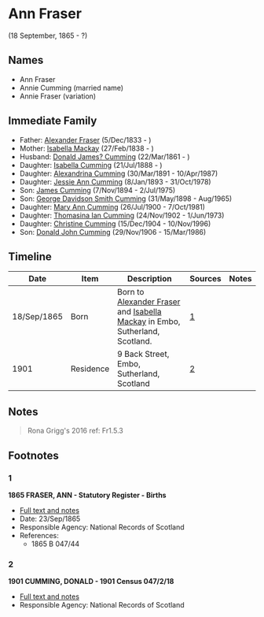 ﻿---
layout: person
subject_key: i70425788
permalink: /people/i70425788
---

# Ann Fraser
(18 September, 1865 - ?)

## Names

* Ann Fraser
* Annie Cumming (married name)
* Annie Fraser (variation)

## Immediate Family

* Father: [Alexander Fraser](./@97086424@-alexander-fraser-b1833-12-5-d.md) (5/Dec/1833 - )
* Mother: [Isabella Mackay](./@41556256@-isabella-mackay-b1838-2-27-d.md) (27/Feb/1838 - )
* Husband: [Donald James? Cumming](./@20465544@-donald-james-cumming-b1861-3-22-d.md) (22/Mar/1861 - )
* Daughter: [Isabella Cumming](./@84684994@-isabella-cumming-b1888-7-21-d.md) (21/Jul/1888 - )
* Daughter: [Alexandrina Cumming](./@57186713@-alexandrina-cumming-b1891-3-30-d1987-4-10.md) (30/Mar/1891 - 10/Apr/1987)
* Daughter: [Jessie Ann Cumming](./@66222886@-jessie-ann-cumming-b1893-1-8-d1978-10-31.md) (8/Jan/1893 - 31/Oct/1978)
* Son: [James Cumming](./@492889@-james-cumming-b1894-11-7-d1975-7-2.md) (7/Nov/1894 - 2/Jul/1975)
* Son: [George Davidson Smith Cumming](./@13773669@-george-davidson-smith-cumming-b1898-5-31-d1965-8.md) (31/May/1898 - Aug/1965)
* Daughter: [Mary Ann Cumming](./@48241984@-mary-ann-cumming-b1900-7-26-d1981-10-7.md) (26/Jul/1900 - 7/Oct/1981)
* Daughter: [Thomasina Ian Cumming](./@92241152@-thomasina-ian-cumming-b1902-11-24-d1973-6-1.md) (24/Nov/1902 - 1/Jun/1973)
* Daughter: [Christine Cumming](./@24328630@-christine-cumming-b1904-12-15-d1996-11-10.md) (15/Dec/1904 - 10/Nov/1996)
* Son: [Donald John Cumming](./@22331378@-donald-john-cumming-b1906-11-29-d1986-3-15.md) (29/Nov/1906 - 15/Mar/1986)

## Timeline

Date | Item | Description | Sources | Notes
---|---|---|---|---
18/Sep/1865 | Born | Born to [Alexander Fraser](./@97086424@-alexander-fraser-b1833-12-5-d.md) and [Isabella Mackay](./@41556256@-isabella-mackay-b1838-2-27-d.md) in Embo, Sutherland, Scotland. | [1](#1) | 
1901 | Residence | 9 Back Street, Embo, Sutherland, Scotland | [2](#2) | 

## Notes

> Rona Grigg's 2016 ref: Fr1.5.3
>


## Footnotes

### 1

**1865 FRASER, ANN - Statutory Register - Births**

* [Full text and notes](../sources/@17540720@-1865-fraser,-ann-statutory-register-births.md)
* Date: 23/Sep/1865
* Responsible Agency: National Records of Scotland
* References: 
  * 1865 B 047/44

### 2

**1901 CUMMING, DONALD - 1901 Census 047/2/18**

* [Full text and notes](../sources/@9522719@-1901-cumming,-donald-1901-census-047-2-18.md)
* Responsible Agency: National Records of Scotland

